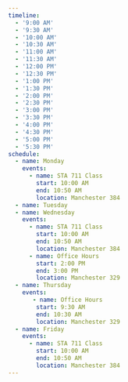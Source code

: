 ```yaml
---
timeline:
  - '9:00 AM'
  - '9:30 AM'
  - '10:00 AM'
  - '10:30 AM'
  - '11:00 AM'
  - '11:30 AM'
  - '12:00 PM'
  - '12:30 PM'
  - '1:00 PM'
  - '1:30 PM'
  - '2:00 PM'
  - '2:30 PM'
  - '3:00 PM'
  - '3:30 PM'
  - '4:00 PM'
  - '4:30 PM'
  - '5:00 PM'
  - '5:30 PM'
schedule:
  - name: Monday
    events:
      - name: STA 711 Class
        start: 10:00 AM
        end: 10:50 AM
        location: Manchester 384
  - name: Tuesday
  - name: Wednesday
    events:
      - name: STA 711 Class
        start: 10:00 AM
        end: 10:50 AM
        location: Manchester 384
      - name: Office Hours
        start: 2:00 PM
        end: 3:00 PM
        location: Manchester 329
  - name: Thursday
    events:
       - name: Office Hours
        start: 9:30 AM
        end: 10:30 AM
        location: Manchester 329
  - name: Friday
    events:
      - name: STA 711 Class
        start: 10:00 AM
        end: 10:50 AM
        location: Manchester 384
---
```

